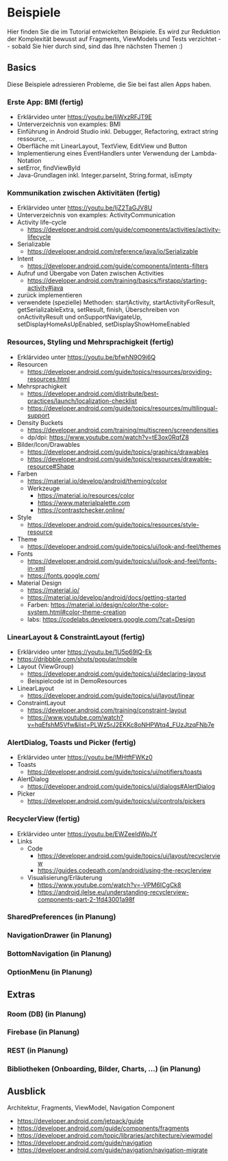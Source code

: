 # Beispiele

Hier finden Sie die im Tutorial entwickelten Beispiele. Es wird zur Reduktion der Komplexität bewusst auf Fragments, ViewModels und Tests verzichtet -- sobald Sie hier durch sind, sind das Ihre nächsten Themen :)

## Basics
Diese Beispiele adressieren Probleme, die Sie bei fast allen Apps haben.

### Erste App: BMI (fertig)
- Erklärvideo unter https://youtu.be/IiWxzRFJT9E
- Unterverzeichnis von examples: BMI
- Einführung in Android Studio inkl. Debugger, Refactoring, extract string ressource, ...
- Oberfläche mit LinearLayout, TextView, EditView und Button
- Implementierung eines EventHandlers unter Verwendung der Lambda-Notation
- setError, findViewById
- Java-Grundlagen inkl. Integer.parseInt, String.format, isEmpty

### Kommunikation zwischen Aktivitäten (fertig)
- Erklärvideo unter https://youtu.be/IjZ2TaGJV8U
- Unterverzeichnis von examples: ActivityCommunication
- Activity life-cycle
  - https://developer.android.com/guide/components/activities/activity-lifecycle
- Serializable
  - https://developer.android.com/reference/java/io/Serializable
- Intent
  - https://developer.android.com/guide/components/intents-filters
- Aufruf und Übergabe von Daten zwischen Activities
  - https://developer.android.com/training/basics/firstapp/starting-activity#java
- zurück implementieren
- verwendete (spezielle) Methoden: startActivity, startActivityForResult, getSerializableExtra, setResult, finish, Überschreiben von onActivityResult und onSupportNavigateUp, setDisplayHomeAsUpEnabled, setDisplayShowHomeEnabled


### Resources, Styling und Mehrsprachigkeit (fertig)
- Erklärvideo unter https://youtu.be/bfwhN9O9i6Q
- Resourcen
  - https://developer.android.com/guide/topics/resources/providing-resources.html
- Mehrsprachigkeit
  - https://developer.android.com/distribute/best-practices/launch/localization-checklist
  - https://developer.android.com/guide/topics/resources/multilingual-support
- Density Buckets
  - https://developer.android.com/training/multiscreen/screendensities
  - dp/dpi: https://www.youtube.com/watch?v=tE3ox0RqfZ8
- Bilder/Icon/Drawables
  - https://developer.android.com/guide/topics/graphics/drawables 
  - https://developer.android.com/guide/topics/resources/drawable-resource#Shape
- Farben
  - https://material.io/develop/android/theming/color
  - Werkzeuge
    - https://material.io/resources/color
	- https://www.materialpalette.com
	- https://contrastchecker.online/
- Style
  - https://developer.android.com/guide/topics/resources/style-resource
- Theme
  - https://developer.android.com/guide/topics/ui/look-and-feel/themes
- Fonts
  - https://developer.android.com/guide/topics/ui/look-and-feel/fonts-in-xml
  - https://fonts.google.com/
- Material Design
  - https://material.io/
  - https://material.io/develop/android/docs/getting-started
  - Farben: https://material.io/design/color/the-color-system.html#color-theme-creation
  - labs: https://codelabs.developers.google.com/?cat=Design

### LinearLayout & ConstraintLayout (fertig)
- Erklärvideo unter https://youtu.be/1U5p69lQ-Ek
- https://dribbble.com/shots/popular/mobile
- Layout (ViewGroup)
  - https://developer.android.com/guide/topics/ui/declaring-layout 
  - Beispielcode ist in DemoResources
- LinearLayout
  - https://developer.android.com/guide/topics/ui/layout/linear
- ConstraintLayout
  - https://developer.android.com/training/constraint-layout
  - https://www.youtube.com/watch?v=hqEfshM5Vfw&list=PLWz5rJ2EKKc8oNHPWtq4_FUzJtzqFNb7e

### AlertDialog, Toasts und Picker (fertig)
- Erklärvideo unter https://youtu.be/lMHtftFWKz0
- Toasts
  - https://developer.android.com/guide/topics/ui/notifiers/toasts
- AlertDialog
  - https://developer.android.com/guide/topics/ui/dialogs#AlertDialog
- Picker
  - https://developer.android.com/guide/topics/ui/controls/pickers

### RecyclerView (fertig)
- Erklärvideo unter https://youtu.be/EWZeeIdWpJY
- Links
  - Code
    - https://developer.android.com/guide/topics/ui/layout/recyclerview 
    - https://guides.codepath.com/android/using-the-recyclerview
  - Visualisierung/Erläuterung
    - https://www.youtube.com/watch?v=-VPM6ICgCk8
	- https://android.jlelse.eu/understanding-recyclerview-components-part-2-1fd43001a98f


### SharedPreferences (in Planung)

### NavigationDrawer (in Planung)

### BottomNavigation (in Planung)

### OptionMenu (in Planung)

## Extras

### Room (DB) (in Planung)

### Firebase (in Planung)

### REST (in Planung)

### Bibliotheken (Onboarding, Bilder, Charts, …) (in Planung)

## Ausblick
Architektur, Fragments, ViewModel, Navigation Component
- https://developer.android.com/jetpack/guide
- https://developer.android.com/guide/components/fragments
- https://developer.android.com/topic/libraries/architecture/viewmodel
- https://developer.android.com/guide/navigation
- https://developer.android.com/guide/navigation/navigation-migrate

 

